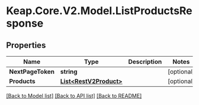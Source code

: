 # Keap.Core.V2.Model.ListProductsResponse

## Properties

Name | Type | Description | Notes
------------ | ------------- | ------------- | -------------
**NextPageToken** | **string** |  | [optional] 
**Products** | [**List&lt;RestV2Product&gt;**](RestV2Product.md) |  | [optional] 

[[Back to Model list]](../README.md#documentation-for-models) [[Back to API list]](../README.md#documentation-for-api-endpoints) [[Back to README]](../README.md)

